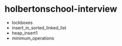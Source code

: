 # holbertonschool-interview
- lockboxes
- insert_in_sorted_linked_list
- heap_insert1
- minimum_operations
